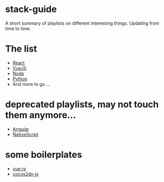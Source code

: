 # stack-guide

A short summary of playlists on different interesting things. Updating from time to time.

# The list

* [React](https://github.com/AkatQuas/react-playlist)
* [VueJS](https://github.com/AkatQuas/vue-playlist)
* [Node](https://github.com/AkatQuas/node-playlist)
* [Python](https://github.com/AkatQuas/python-playlist)
* And more to go ...

# deprecated playlists, may not touch them anymore...  

* [Angular](https://github.com/AkatQuas/angular-playlist)
* [NativeScript](./nativescript-playlist.md)

# some boilerplates

- [vue-js](https://github.com/AkatQuas/vue-boilerplate)
- [cocos2dx-js](https://github.com/AkatQuas/cocos-js-boilerplate)
